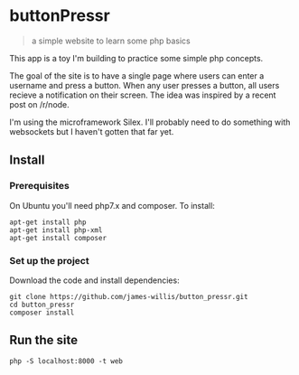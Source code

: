 # buttonPressr
> a simple website to learn some php basics

This app is a toy I'm building to practice some simple php concepts.

The goal of the site is to have a single page where users can enter a username and press a button. When any user presses a button, all users recieve a notification on their screen. The idea was inspired by a recent post on /r/node.

I'm using the microframework Silex. I'll probably need to do something with websockets but I haven't gotten that far yet. 

## Install


### Prerequisites

On Ubuntu you'll need php7.x and composer. To install: 

```
apt-get install php
apt-get install php-xml
apt-get install composer
```

### Set up the project

Download the code and install dependencies:

```
git clone https://github.com/james-willis/button_pressr.git
cd button_pressr
composer install
``` 
## Run the site
```
php -S localhost:8000 -t web
```
